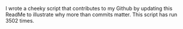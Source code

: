 I wrote a cheeky script that contributes to my Github by updating this ReadMe to illustrate why more than commits matter. This script has run 3502 times.